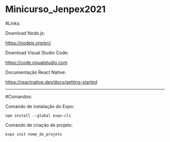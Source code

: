 # Minicurso_Jenpex2021

#Links:

Download Node.js:

https://nodejs.org/en/

Download Visual Studio Code:

https://code.visualstudio.com

Documentação React Native:

https://reactnative.dev/docs/getting-started

--------------------------------------------

#Comandos:

Comando de instalação do Expo:

```npm install --global expo-cli```

Comando de criação de projeto:

```expo init nome_do_projeto```

